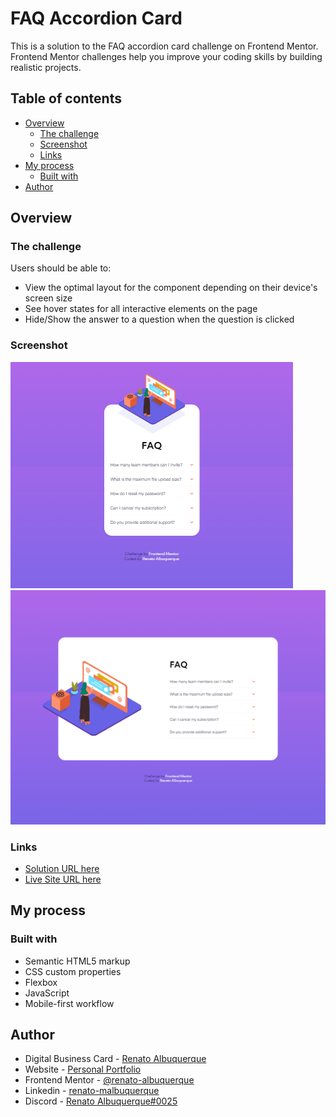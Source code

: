 # FAQ Accordion Card

This is a solution to the FAQ accordion card challenge on Frontend Mentor. Frontend Mentor challenges help you improve your coding skills by building realistic projects.

## Table of contents

- [Overview](#overview)
  - [The challenge](#the-challenge)
  - [Screenshot](#screenshot)
  - [Links](#links)
- [My process](#my-process)
  - [Built with](#built-with)
- [Author](#author)

## Overview

### The challenge

Users should be able to:

- View the optimal layout for the component depending on their device's screen size
- See hover states for all interactive elements on the page
- Hide/Show the answer to a question when the question is clicked

### Screenshot

![screenshot](files/images/screencapture-mobile.png)
![screenshot](files/images/screencapture-desktop.png)

### Links

- [Solution URL here](https://github.com/renato-albuquerque/faq-accordion-card)
- [Live Site URL here](https://renato-albuquerque.github.io/faq-accordion-card/)

## My process

### Built with

- Semantic HTML5 markup
- CSS custom properties
- Flexbox
- JavaScript
- Mobile-first workflow

## Author

- Digital Business Card - [Renato Albuquerque](https://portfolio-renatoalbuquerque.vercel.app/)
- Website - [Personal Portfolio](https://portfolio-renatoalbuquerque.vercel.app/)
- Frontend Mentor - [@renato-albuquerque](https://www.frontendmentor.io/profile/renato-albuquerque)
- Linkedin - [renato-malbuquerque](https://www.linkedin.com/in/renato-malbuquerque/)
- Discord - [Renato Albuquerque#0025](https://discordapp.com/users/992621595547938837)
